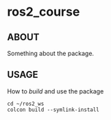 # ros2_course

## ABOUT

Something about the package.

## USAGE

How to *build* and use the package

	cd ~/ros2_ws
	colcon build --symlink-install
